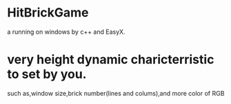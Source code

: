 # HitBrickGame
a running on windows by c++ and EasyX.
# very height dynamic charicterristic to set by you.
such as,window size,brick number(lines and colums),and more color of RGB
